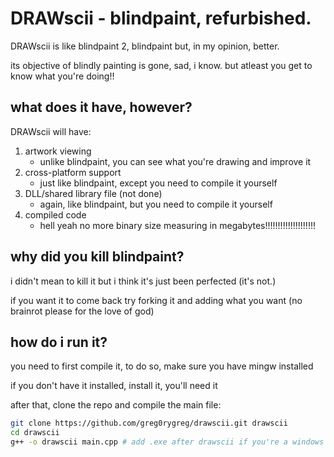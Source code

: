 # DRAWscii - blindpaint, refurbished.
DRAWscii is like blindpaint 2, blindpaint but, in my opinion, better.

its objective of blindly painting is gone, sad, i know. but atleast you get to know what you're doing!!

## what does it have, however?
DRAWscii will have:
1. artwork viewing
	- unlike blindpaint, you can see what you're drawing and improve it
2. cross-platform support
	- just like blindpaint, except you need to compile it yourself
3. DLL/shared library file (not done)
	- again, like blindpaint, but you need to compile it yourself
4. compiled code
	- hell yeah no more binary size measuring in megabytes!!!!!!!!!!!!!!!!!!!!

## why did you kill blindpaint?
i didn't mean to kill it but i think it's just been perfected (it's not.)

if you want it to come back try forking it and adding what you want (no brainrot please for the love of god)

## how do i run it?
you need to first compile it, to do so, make sure you have mingw installed

if you don't have it installed, install it, you'll need it

after that, clone the repo and compile the main file:
```sh
git clone https://github.com/greg0rygreg/drawscii.git drawscii
cd drawscii
g++ -o drawscii main.cpp # add .exe after drawscii if you're a windows user
```